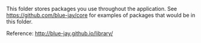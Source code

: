 This folder stores packages you use throughout the application. See
https://github.com/blue-jay/core for examples of packages that would be in this
folder.

Reference: http://blue-jay.github.io/library/
